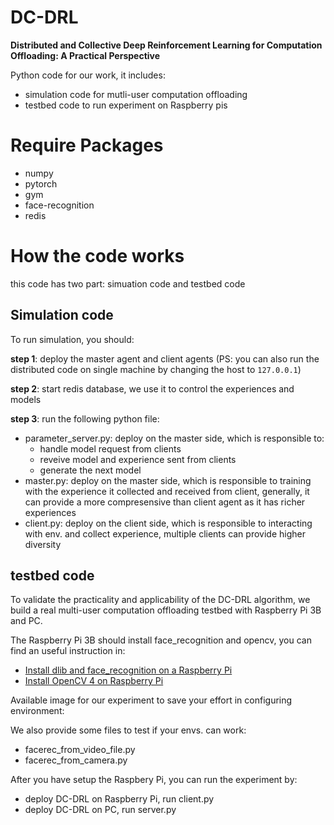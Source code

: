 # DC-DRL

**Distributed and Collective Deep Reinforcement Learning for Computation Offloading: A Practical Perspective**


Python code for our work, it includes:
* simulation code for mutli-user computation offloading
* testbed code to run experiment on Raspberry pis

# Require Packages

* numpy
* pytorch
* gym
* face-recognition 
* redis

# How the code works

this code has two part: simuation code and testbed code

## Simulation code

To run simulation, you should:

**step 1**: deploy the master agent and client agents (PS: you can also run the distributed code on single machine by changing the host to `127.0.0.1`)

**step 2**: start redis database, we use it to control the experiences and models

**step 3**: run the following python file: 

* parameter_server.py: deploy on the master side, which is responsible to:
    * handle model request from clients
    * reveive model and experience sent from clients
    * generate the next model
* master.py: deploy on the master side, which is responsible to training with the experience it collected and received from client, generally, it can provide a more compresensive than client agent as it has richer experiences
* client.py: deploy on the client side, which is responsible to interacting with env. and collect experience, multiple clients can provide higher diversity

## testbed code

To validate the practicality and applicability of the DC-DRL algorithm, we build a real multi-user computation offloading testbed with Raspberry Pi 3B and PC.

The Raspberry Pi 3B should install face_recognition and opencv, you can find an useful instruction in:
* [Install dlib and face_recognition on a Raspberry Pi](https://gist.github.com/ageitgey/1ac8dbe8572f3f533df6269dab35df65)
* [Install OpenCV 4 on Raspberry Pi](https://www.learnopencv.com/install-opencv-4-on-raspberry-pi/)
 
Available image for our experiment to save your effort in configuring environment:

We also provide some files to test if your envs. can work:
* facerec_from_video_file.py
* facerec_from_camera.py


After you have setup the Raspbery Pi, you can run the experiment by:
* deploy DC-DRL on Raspberry Pi, run client.py
* deploy DC-DRL on PC, run server.py


 


    
    
    
    
      
